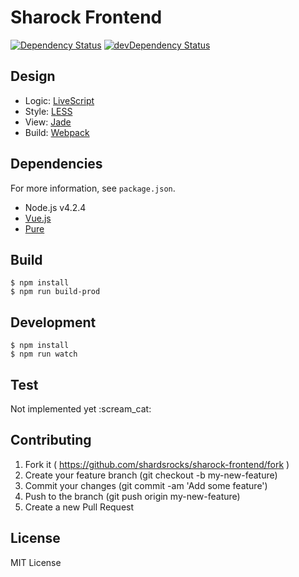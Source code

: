 # Sharock Frontend
[![Dependency Status](https://david-dm.org/shardsrocks/sharock-frontend.svg)](https://david-dm.org/shardsrocks/sharock-frontend)
[![devDependency Status](https://david-dm.org/shardsrocks/sharock-frontend/dev-status.svg)](https://david-dm.org/shardsrocks/sharock-frontend#info=devDependencies)

## Design

- Logic: [LiveScript](http://livescript.net/)
- Style: [LESS](http://lesscss.org/)
- View: [Jade](http://jade-lang.com/)
- Build: [Webpack](https://webpack.github.io/)

## Dependencies
For more information, see `package.json`.

- Node.js v4.2.4
- [Vue.js](http://jp.vuejs.org/)
- [Pure](http://purecss.io/)

## Build

```
$ npm install
$ npm run build-prod
```

## Development

```
$ npm install
$ npm run watch
```

## Test

Not implemented yet :scream\_cat:

## Contributing

1. Fork it ( https://github.com/shardsrocks/sharock-frontend/fork )
2. Create your feature branch (git checkout -b my-new-feature)
3. Commit your changes (git commit -am 'Add some feature')
4. Push to the branch (git push origin my-new-feature)
5. Create a new Pull Request

## License
MIT License
